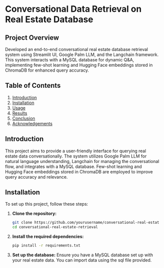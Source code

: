 
# Conversational Data Retrieval on Real Estate Database

## Project Overview
Developed an end-to-end conversational real estate database retrieval system using Streamlit UI, Google Palm LLM, and the Langchain framework. This system interacts with a MySQL database for dynamic Q&A, implementing few-shot learning and Hugging Face embeddings stored in ChromaDB for enhanced query accuracy.

## Table of Contents
1. [Introduction](#introduction)
2. [Installation](#installation)
3. [Usage](#usage)
4. [Results](#results)
5. [Conclusion](#conclusion)
6. [Acknowledgements](#acknowledgements)

## Introduction
This project aims to provide a user-friendly interface for querying real estate data conversationally. The system utilizes Google Palm LLM for natural language understanding, Langchain for managing the conversational flow, and integrates with a MySQL database. Few-shot learning and Hugging Face embeddings stored in ChromaDB are employed to improve query accuracy and relevance.

## Installation

To set up this project, follow these steps:

1. **Clone the repository:**
   ```bash
   git clone https://github.com/yourusername/conversational-real-estate-retrieval.git
   cd conversational-real-estate-retrieval
   
   ```
2. **Install the required dependencies:**
   ```bash
   pip install -r requirements.txt
   ```
3. **Set up the database:**
  Ensure you have a MySQL database set up with your real estate data.
  You can import data using the sql file provided.


